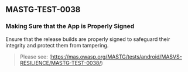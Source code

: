 ##  MASTG-TEST-0038

### Making Sure that the App is Properly Signed

Ensure that the release builds are properly signed to safeguard their integrity and protect them from tampering.

> Please see: (https://mas.owasp.org/MASTG/tests/android/MASVS-RESILIENCE/MASTG-TEST-0038/)